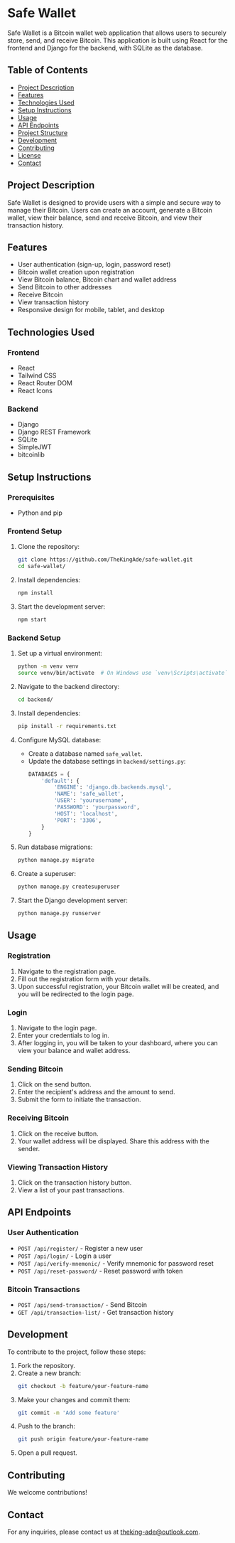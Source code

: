 # Safe Wallet

Safe Wallet is a Bitcoin wallet web application that allows users to securely store, send, and receive Bitcoin. This application is built using React for the frontend and Django for the backend, with SQLite as the database.

## Table of Contents

- [Project Description](#project-description)
- [Features](#features)
- [Technologies Used](#technologies-used)
- [Setup Instructions](#setup-instructions)
- [Usage](#usage)
- [API Endpoints](#api-endpoints)
- [Project Structure](#project-structure)
- [Development](#development)
- [Contributing](#contributing)
- [License](#license)
- [Contact](#contact)

## Project Description

Safe Wallet is designed to provide users with a simple and secure way to manage their Bitcoin. Users can create an account, generate a Bitcoin wallet, view their balance, send and receive Bitcoin, and view their transaction history.

## Features

- User authentication (sign-up, login, password reset)
- Bitcoin wallet creation upon registration
- View Bitcoin balance, Bitcoin chart and wallet address
- Send Bitcoin to other addresses
- Receive Bitcoin
- View transaction history
- Responsive design for mobile, tablet, and desktop

## Technologies Used

### Frontend

- React
- Tailwind CSS
- React Router DOM
- React Icons

### Backend

- Django
- Django REST Framework
- SQLite
- SimpleJWT
- bitcoinlib

## Setup Instructions

### Prerequisites

- Python and pip

### Frontend Setup

1. Clone the repository:
    ```bash
    git clone https://github.com/TheKingAde/safe-wallet.git
    cd safe-wallet/
    ```

2. Install dependencies:
    ```bash
    npm install
    ```

3. Start the development server:
    ```bash
    npm start
    ```

### Backend Setup

1. Set up a virtual environment:
    ```bash
    python -m venv venv
    source venv/bin/activate  # On Windows use `venv\Scripts\activate`
    ```

2. Navigate to the backend directory:
    ```bash
    cd backend/
    ```

3. Install dependencies:
    ```bash
    pip install -r requirements.txt
    ```

4. Configure MySQL database:
    - Create a database named `safe_wallet`.
    - Update the database settings in `backend/settings.py`:
      ```python
      DATABASES = {
          'default': {
              'ENGINE': 'django.db.backends.mysql',
              'NAME': 'safe_wallet',
              'USER': 'yourusername',
              'PASSWORD': 'yourpassword',
              'HOST': 'localhost',
              'PORT': '3306',
          }
      }
      ```

5. Run database migrations:
    ```bash
    python manage.py migrate
    ```

6. Create a superuser:
    ```bash
    python manage.py createsuperuser
    ```

7. Start the Django development server:
    ```bash
    python manage.py runserver
    ```

## Usage

### Registration

1. Navigate to the registration page.
2. Fill out the registration form with your details.
3. Upon successful registration, your Bitcoin wallet will be created, and you will be redirected to the login page.

### Login

1. Navigate to the login page.
2. Enter your credentials to log in.
3. After logging in, you will be taken to your dashboard, where you can view your balance and wallet address.

### Sending Bitcoin

1. Click on the send button.
2. Enter the recipient's address and the amount to send.
3. Submit the form to initiate the transaction.

### Receiving Bitcoin

1. Click on the receive button.
2. Your wallet address will be displayed. Share this address with the sender.

### Viewing Transaction History

1. Click on the transaction history button.
2. View a list of your past transactions.

## API Endpoints

### User Authentication

- `POST /api/register/` - Register a new user
- `POST /api/login/` - Login a user
- `POST /api/verify-mnemonic/` - Verify mnemonic for password reset
- `POST /api/reset-password/` - Reset password with token

### Bitcoin Transactions

- `POST /api/send-transaction/` - Send Bitcoin
- `GET /api/transaction-list/` - Get transaction history

## Development

To contribute to the project, follow these steps:

1. Fork the repository.
2. Create a new branch:
    ```bash
    git checkout -b feature/your-feature-name
    ```
3. Make your changes and commit them:
    ```bash
    git commit -m 'Add some feature'
    ```
4. Push to the branch:
    ```bash
    git push origin feature/your-feature-name
    ```
5. Open a pull request.

## Contributing

We welcome contributions!

## Contact

For any inquiries, please contact us at [theking-ade@outlook.com](mailto:theking-ade@outlook.com).
